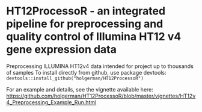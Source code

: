 # HT12ProcessoR - an integrated pipeline for preprocessing and quality control of Illumina HT12 v4 gene expression data
Preprocessing ILLUMINA HT12v4 data intended for project up to thousands of samples
To install directly from github, use package devtools:
`devtools::install_github("holgerman/HT12ProcessoR")`

For an example and details, see the vignette available here: https://github.com/holgerman/HT12ProcessoR/blob/master/vignettes/HT12v4_Preprocessing_Example_Run.html
